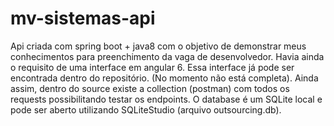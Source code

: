 # mv-sistemas-api
Api criada com spring boot + java8 com o objetivo de demonstrar meus conhecimentos para preenchimento da vaga de desenvolvedor.
Havia ainda o requisito de uma interface em angular 6.
Essa interface já pode ser encontrada dentro do repositório. (No momento não está completa).
Ainda assim, dentro do source existe a collection (postman) com todos os requests possibilitando testar os endpoints.
O database é um SQLite local e pode ser aberto utilizando SQLiteStudio (arquivo outsourcing.db).
